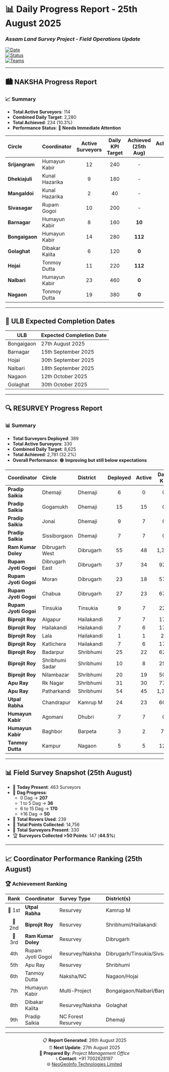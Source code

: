 # 📊 Daily Progress Report - **25th August 2025**

### *Assam Land Survey Project - Field Operations Update*  

[![Date](https://img.shields.io/badge/Report_Date-25th_August_2025-blue)](https://github.com)  
[![Status](https://img.shields.io/badge/Status-Active_Operations-green)](https://github.com)  
[![Teams](https://img.shields.io/badge/Active_Teams-Multiple_Circles-orange)](https://github.com)  

---



## 🏙️ **NAKSHA Progress Report**

### 📈 **Summary**
- **Total Active Surveyors**: 114  
- **Combined Daily Target**: 2,280  
- **Total Achieved**: 234 (10.3%)  
- **Performance Status**: 🔴 **Needs Immediate Attention**  

| **Circle** | **Coordinator** | **Active Surveyors** | **Daily KPI Target** | **Achieved (25th Aug)** | **Achievement %** | **Total Wards** | **Running Wards** | **Completed Wards** | **Pending Wards** |
|:-----------|:----------------|:--------------------:|:-------------------:|:-----------------------:|:-----------------:|:---------------:|:-----------------:|:-------------------:|:----------------:|
| **Srijangram** | Humayun Kabir | 12 | 240 | - | - | 11 | 0 | 11 | 0 |
| **Dhekiajuli** | Kunal Hazarika | 9 | 180 | - | - | 10 | 0 | 10 | 0 |
| **Mangaldoi** | Kunal Hazarika | 2 | 40 | - | - | 10 | 0 | 10 | 0 |
| **Sivasagar** | Rupam Gogoi | 10 | 200 | - | - | 14 | 0 | 14 | 0 |
| **Barnagar** | Humayun Kabir | 8 | 160 | **10** | **6.0%** | 10 | 5 | 5 | 0 |
| **Bongaigaon** | Humayun Kabir | 14 | 280 | **112** | **40.0%** | 25 | 1 | 24 | 0 |
| **Golaghat** | Dibakar Kalita | 6 | 120 | **0** | **0.0%** | 13 | 6 | 6 | 1 |
| **Hojai** | Tonmoy Dutta | 11 | 220 | **112** | **51.0%** | 19 | 3 | 16 | 0 |
| **Nalbari** | Humayun Kabir | 23 | 460 | **0** | **0.0%** | 17 | 11 | 6 | 0 |
| **Nagaon** | Tonmoy Dutta | 19 | 380 | **0** | **0.0%** | 26 | 12 | 11 | 3 |

---



## 📅 **ULB Expected Completion Dates**

| **ULB**       | **Expected Completion Date** |
|---------------|------------------------------|
| Bongaigaon    | 27th August 2025 |
| Barnagar      | 15th September 2025 |
| Hojai         | 30th September 2025 |
| Nalbari       | 18th September 2025 |
| Nagaon        | 12th October 2025 |
| Golaghat      | 30th October 2025 |

---

## 🔍 **RESURVEY Progress Report**

### 📊 **Summary**
- **Total Surveyors Deployed**: 389  
- **Total Active Surveyors**: 330  
- **Combined Daily Target**: 8,625  
- **Total Achieved**: 2,781 (32.2%)  
- **Overall Performance**: 🟠 **Improving but still below expectations**  

| **Coordinator** | **Circle** | **District** | **Deployed** | **Active** | **Daily KPI** | **Achieved** | **%** |
|:----------------|:-----------|:-------------|:------------:|:----------:|:-------------:|:------------:|:-----:|
| **Pradip Saikia** | Dhemaji | Dhemaji | 6 | 0 | 0 | 0 | 0.0% |
| **Pradip Saikia** | Gogamukh | Dhemaji | 15 | 15 | 0 | 0 | 0.0% |
| **Pradip Saikia** | Jonai | Dhemaji | 9 | 7 | 0 | 0 | 0.0% |
| **Pradip Saikia** | Sissiborgaon | Dhemaji | 7 | 7 | 0 | 0 | 0.0% |
| **Ram Kumar Doley** | Dibrugarh West | Dibrugarh | 55 | 48 | 1,375 | **464** | **34.0%** |
| **Rupam Jyoti Gogoi** | Dibrugarh East | Dibrugarh | 37 | 34 | 925 | **263** | **28.0%** |
| **Rupam Jyoti Gogoi** | Moran | Dibrugarh | 23 | 18 | 575 | **206** | **36.0%** |
| **Rupam Jyoti Gogoi** | Chabua | Dibrugarh | 27 | 23 | 675 | **217** | **32.0%** |
| **Rupam Jyoti Gogoi** | Tinsukia | Tinsukia | 9 | 7 | 225 | **34** | **15.0%** |
| **Biprojit Roy** | Algapur | Hailakandi | 7 | 7 | 175 | **83** | **47.0%** |
| **Biprojit Roy** | Hailakandi | Hailakandi | 7 | 6 | 175 | **64** | **37.0%** |
| **Biprojit Roy** | Lala | Hailakandi | 1 | 1 | 25 | **8** | **32.0%** |
| **Biprojit Roy** | Katlichera | Hailakandi | 7 | 6 | 175 | **75** | **43.0%** |
| **Biprojit Roy** | Badarpur | Shribhumi | 25 | 22 | 625 | **292** | **47.0%** |
| **Biprojit Roy** | Shribhumi Sadar | Shribhumi | 10 | 8 | 250 | **58** | **23.0%** |
| **Biprojit Roy** | Nilambazar | Shribhumi | 20 | 19 | 500 | **95** | **19.0%** |
| **Apu Ray** | Rk Nagar | Shribhumi | 31 | 30 | 775 | **196** | **25.0%** |
| **Apu Ray** | Patharkandi | Shribhumi | 54 | 45 | 1,350 | **316** | **23.0%** |
| **Utpal Rabha** | Chandrapur | Kamrup M | 24 | 23 | 600 | **290** | **48.0%** |
| **Humayun Kabir** | Agomani | Dhubri | 7 | 7 | 0 | 0 | 0.0% |
| **Humayun Kabir** | Baghbor | Barpeta | 3 | 2 | 75 | **74** | **99.0%** |
| **Tanmoy Dutta** | Kampur | Nagaon | 5 | 5 | 125 | **46** | **37.0%** |

---

## 📊 **Field Survey Snapshot (25th August)**

- 👷 **Today Present**: 463 Surveyors  
- 📌 **Dag Progress**:  
  - 0 Dag → **207**  
  - 1 to 5 Dag → **36**  
  - 6 to 15 Dag → **170**  
  - ≥16 Dag → **50**  
- 📡 **Total Rovers Used**: 239  
- 📍 **Total Points Collected**: 14,756  
- 👥 **Total Surveyors Present**: 330  
- 🏆 **Surveyors Collected >50 Points**: 147 (**44.5%**)  

---

## 📈 **Coordinator Performance Ranking (25th August)**

### 🏆 Achievement Ranking  

| **Rank** | **Coordinator** | **Survey Type** | **District(s)** | **Target** | **Achieved** | **Rate** |
|:--------:|:----------------|:----------------|:----------------|:----------:|:------------:|:-------:|
| 🥇 1st | **Utpal Rabha** | Resurvey | Kamrup M | 720 | **290** | **40.0%** |
| 🥈 2nd | **Biprojit Roy** | Resurvey | Shribhumi/Hailakandi | 1,925 | **675** | **35.0%** |
| 🥉 3rd | **Ram Kumar Doley** | Resurvey | Dibrugarh | 1,375 | **464** | **34.0%** |
| 4th | Rupam Jyoti Gogoi | Resurvey/Naksha | Dibrugarh/Tinsukia/Sivsagar | 2,400 | **720** | **30.0%** |
| 5th | Apu Ray | Resurvey | Shribhumi | 2,125 | **512** | **24.0%** |
| 6th | Tanmoy Dutta | Naksha/NC | Nagaon/Hojai | 770 | **158** | **21.0%** |
| 7th | Humayun Kabir | Multi-Project | Bongaigaon/Nalbari/Barpeta/Dhubri | 1,415 | **196** | **14.0%** |
| 8th | Dibakar Kalita | Resurvey/Naksha | Golaghat | 120 | **0** | **0.0%** |
| 9th | Pradip Saikia | NC Forest Resurvey | Dhemaji | 0 | **0** | **0.0%** |

---

<div align="center">

📋 **Report Generated**: 26th August 2025  
⏰ **Next Update**: 27th August 2025  
👤 **Prepared By**: *Project Management Office*  
📞 **Contact**: +91 7002628197  
🌐 [NeoGeoInfo Technologies Limited](https://neogeoinfo.com/)  

</div>
